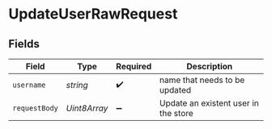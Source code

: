 # UpdateUserRawRequest


## Fields

| Field                                | Type                                 | Required                             | Description                          |
| ------------------------------------ | ------------------------------------ | ------------------------------------ | ------------------------------------ |
| `username`                           | *string*                             | :heavy_check_mark:                   | name that needs to be updated        |
| `requestBody`                        | *Uint8Array*                         | :heavy_minus_sign:                   | Update an existent user in the store |